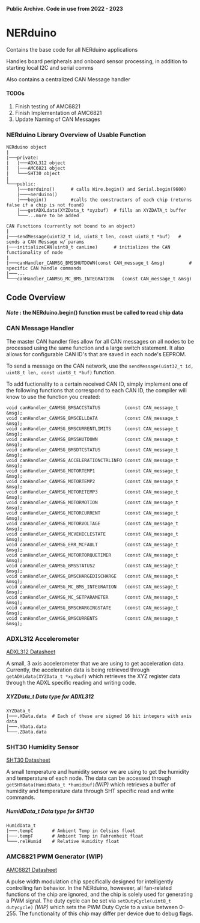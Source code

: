 **Public Archive. Code in use from 2022 - 2023**

# NERduino
Contains the base code for all NERduino applications

Handles board peripherals and onboard sensor processing, in addition to starting local I2C and serial comms

Also contains a centralized CAN Message handler

#### TODOs
1. Finish testing of AMC6821
2. Finish Implementation of AMC6821
3. Update Naming of CAN Messages

### NERduino Library Overview of Usable Function
```
NERduino object
|
|───private:
|   |───ADXL312 object
|   |───AMC6821 object
|   └───SHT30 object
|
└───public:
    |───nerduino()      # calls Wire.begin() and Serial.begin(9600)
    |───~nerduino()
    |───begin()         #calls the constructors of each chip (returns false if a chip is not found)
    |───getADXLdata(XYZData_t *xyzbuf)  # fills an XYZDATA_t buffer
    └───...more to be added
```

```
CAN Functions (currently not bound to an object)
|
|───sendMessage(uint32_t id, uint8_t len, const uint8_t *buf)   # sends a CAN Message w/ params
|───initializeCAN(uint8_t canLine)      # initializes the CAN functionality of node
|
|───canHandler_CANMSG_BMSSHUTDOWN(const CAN_message_t &msg)         # specific CAN handle commands
|───...
└───canHandler_CANMSG_MC_BMS_INTEGRATION   (const CAN_message_t &msg)
```

## Code Overview
#### ***Note*** : the NERduino.begin() function must be called to read chip data

### CAN Message Handler
The master CAN handler files allow for all CAN messages on all nodes to be processed using the same function and a large switch statement. It also allows for configurable CAN ID's that are saved in each node's EEPROM.

To send a message on the CAN network, use the ```sendMessage(uint32_t id, uint8_t len, const uint8_t *buf)``` function.

To add fuctionality to a certain received CAN ID, simply implement one of the following functions that correspond to each CAN ID, the compiler will know to use the function you created:
```
void canHandler_CANMSG_BMSACCSTATUS         (const CAN_message_t &msg);
void canHandler_CANMSG_BMSCELLDATA          (const CAN_message_t &msg);
void canHandler_CANMSG_BMSCURRENTLIMITS     (const CAN_message_t &msg);
void canHandler_CANMSG_BMSSHUTDOWN          (const CAN_message_t &msg);
void canHandler_CANMSG_BMSDTCSTATUS         (const CAN_message_t &msg);
void canHandler_CANMSG_ACCELERATIONCTRLINFO (const CAN_message_t &msg);
void canHandler_CANMSG_MOTORTEMP1           (const CAN_message_t &msg);
void canHandler_CANMSG_MOTORTEMP2           (const CAN_message_t &msg);
void canHandler_CANMSG_MOTORETEMP3          (const CAN_message_t &msg);
void canHandler_CANMSG_MOTORMOTION          (const CAN_message_t &msg);
void canHandler_CANMSG_MOTORCURRENT         (const CAN_message_t &msg);
void canHandler_CANMSG_MOTORVOLTAGE         (const CAN_message_t &msg);
void canHandler_CANMSG_MCVEHICLESTATE       (const CAN_message_t &msg);
void canHandler_CANMSG_ERR_MCFAULT          (const CAN_message_t &msg);
void canHandler_CANMSG_MOTORTORQUETIMER     (const CAN_message_t &msg);
void canHandler_CANMSG_BMSSTATUS2           (const CAN_message_t &msg);
void canHandler_CANMSG_BMSCHARGEDISCHARGE   (const CAN_message_t &msg);
void canHandler_CANMSG_MC_BMS_INTEGRATION   (const CAN_message_t &msg);
void canHandler_CANMSG_MC_SETPARAMETER      (const CAN_message_t &msg);
void canHandler_CANMSG_BMSCHARGINGSTATE     (const CAN_message_t &msg);
void canHandler_CANMSG_BMSCURRENTS          (const CAN_message_t &msg);
```


### ADXL312 Accelerometer
[ADXL312 Datasheet](https://www.analog.com/media/en/technical-documentation/data-sheets/ADXL312.pdf)

A small, 3 axis accelerometer that we are using to get acceleration data. Currently, the acceleration data is being retrieved through ```getADXLdata(XYZData_t *xyzbuf)``` which retrieves the XYZ register data through the ADXL specific reading and writing code.

##### **XYZData_t** Data type for ADXL312
```
XYZData_t
|───.XData.data  # Each of these are signed 16 bit integers with axis data
|───.YData.data
└───.ZData.data
```


### SHT30 Humidity Sensor
[SHT30 Datasheet](https://www.mouser.com/datasheet/2/682/Sensirion_Humidity_Sensors_SHT3x_Datasheet_digital-971521.pdf)

A small temperature and humidity sensor we are using to get the humidity and temperature of each node. The data can be accessed through ```getSHTdata(HumidData_t *humidbuf)```*(WIP)* which retrieves a buffer of humidity and temperature data through SHT specific read and write commands.

##### **HumidData_t** Data type for SHT30
```
HumidData_t
|───.tempC       # Ambient Temp in Celsius float
|───.tempF       # Ambient Temp in Fahrenheit float
└───.relHumid    # Relative Humidity float
```


### AMC6821 PWM Generator (WIP)
[AMC6821 Datasheet](https://www.ti.com/lit/ds/symlink/amc6821.pdf?ts=1644706226375&ref_url=https%253A%252F%252Fwww.ti.com%252Fproduct%252FAMC6821%253Futm_source%253Dgoogle%2526utm_medium%253Dcpc%2526utm_campaign%253Dasc-sens-null-prodfolderdynamic-cpc-pf-google-wwe%2526utm_content%253Dprodfolddynamic%2526ds_k%253DDYNAMIC%2BSEARCH%2BADS%2526DCM%253Dyes%2526gclid%253DCj0KCQiA0p2QBhDvARIsAACSOOPKQVP7tfyxbaC8997ZjeHcQWZiSwAi1yblV-rFrJZ4BQS3xCwo1iYaAjmLEALw_wcB%2526gclsrc%253Daw.ds)

A pulse width modulation chip specifically designed for intelligently controlling fan behavior. In the NERduino, howeveer, all fan-related functions of the chip are ignored, and the chip is solely used for generating a PWM signal. The duty cycle can be set via ```setDutyCycle(uint8_t dutycycle)``` *(WIP)* which sets the PWM Duty Cycle to a value between 0-255. The functionality of this chip may differ per device due to debug flags.
